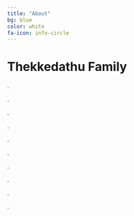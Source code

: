 ```yaml
---
title: "About"
bg: blue
color: white
fa-icon: info-circle
---
```


# Thekkedathu Family 

.

.

.

.

.

.

.

.

.

.

